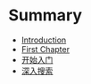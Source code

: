 # Summary

* [Introduction](README.md)
* [First Chapter](chapter1.md)
* [开始入门](kai-shi-ru-men.md)
* [深入搜索](shen-ru-sou-suo.md)

